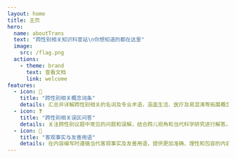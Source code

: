 ```yaml
---
layout: home
title: 主页
hero:
  name: aboutTrans
  text: "跨性别相关知识科普站\n你想知道的都在这里"
  image:
    src: /flag.png
  actions:
    - theme: brand
      text: 查看文档
      link: welcome
features:
  - icon: 📖
    title: "跨性别相关概念词条"
    details: 汇总并详解跨性别相关的名词及专业术语，涵盖生活、医疗及易混淆等拓展概念。
  - icon: ❓
    title: "跨性别相关误区问答"
    details: 关注跨性别议题中常见的问题和误解，结合跨儿视角和当代科学研究进行解答。
  - icon: 🔬
    title: "客观事实与友善用语"
    details: 在内容编写时遵循当代客观事实及友善用语，提供更加准确、理性和包容的内容。
---
```

